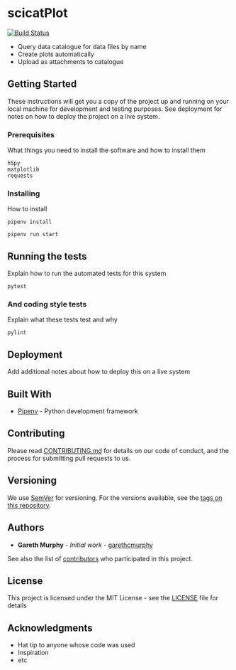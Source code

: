 # scicatPlot

[![Build Status](https://travis-ci.org/garethcmurphy/scicatPlot.svg?branch=master)](https://travis-ci.org/garethcmurphy/scicatPlot)

- Query data catalogue for data files by name
- Create plots automatically
- Upload as attachments to catalogue

## Getting Started

These instructions will get you a copy of the project up and running on your local machine for development and testing purposes. See deployment for notes on how to deploy the project on a live system.

### Prerequisites

What things you need to install the software and how to install them

```
h5py
matplotlib
requests
```

### Installing

How to install

```
pipenv install
```

```
pipenv run start
```

## Running the tests

Explain how to run the automated tests for this system

```
pytest
```

### And coding style tests

Explain what these tests test and why

```
pylint
```

## Deployment

Add additional notes about how to deploy this on a live system

## Built With

- [Pipenv](https://github.com/pypa/pipenv) - Python development framework

## Contributing

Please read [CONTRIBUTING.md](https://gist.github.com/PurpleBooth/b24679402957c63ec426) for details on our code of conduct, and the process for submitting pull requests to us.

## Versioning

We use [SemVer](http://semver.org/) for versioning. For the versions available, see the [tags on this repository](https://github.com/your/project/tags).

## Authors

- **Gareth Murphy** - _Initial work_ - [garethcmurphy](https://github.com/garethcmurphy)

See also the list of [contributors](https://github.com/your/project/contributors) who participated in this project.

## License

This project is licensed under the MIT License - see the [LICENSE](LICENSE) file for details

## Acknowledgments

- Hat tip to anyone whose code was used
- Inspiration
- etc
